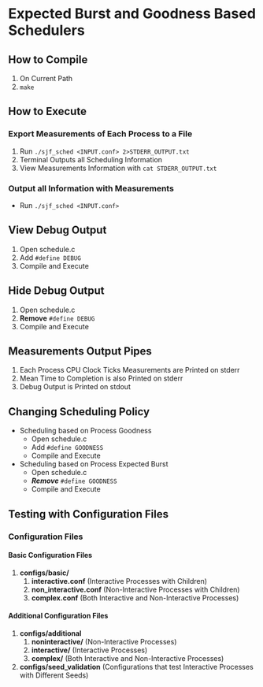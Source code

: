 # Expected Burst and Goodness Based Schedulers

## How to Compile
1. On Current Path
2. ```make```

## How to Execute
### Export Measurements of Each Process to a File
1. Run ```./sjf_sched <INPUT.conf> 2>STDERR_OUTPUT.txt```
2. Terminal Outputs all Scheduling Information
3. View Measurements Information with ```cat STDERR_OUTPUT.txt```

### Output all Information with Measurements
  * Run ```./sjf_sched <INPUT.conf>```

## View Debug Output
1. Open schedule.c
2. Add ```#define DEBUG```
3. Compile and Execute

## Hide Debug Output
1. Open schedule.c
2. **Remove** ```#define DEBUG```
3. Compile and Execute

## Measurements Output Pipes
1. Each Process CPU Clock Ticks Measurements are Printed on stderr
2. Mean Time to Completion is also Printed on stderr 
3. Debug Output is Printed on stdout

## Changing Scheduling Policy
* Scheduling based on Process Goodness
  *  Open schedule.c 
  *  Add ```#define GOODNESS```
  *  Compile and Execute
* Scheduling based on Process Expected Burst
  *   Open schedule.c 
  *   ***Remove*** ```#define GOODNESS```
  *   Compile and Execute
  
## Testing with Configuration Files
### Configuration Files
#### Basic Configuration Files
1. **configs/basic/**
    1. **interactive.conf** (Interactive Processes with Children)
    2. **non_interactive.conf** (Non-Interactive Processes with Children)
    3. **complex.conf** (Both Interactive and Non-Interactive Processes)
#### Additional Configuration Files
1. **configs/additional**
    1. **noninteractive/** (Non-Interactive Processes)	
    2. **interactive/**    (Interactive Processes)
    3. **complex/**	(Both Interactive and Non-Interactive Processes)  
2. **configs/seed_validation** (Configurations that test Interactive Processes with Different Seeds)
